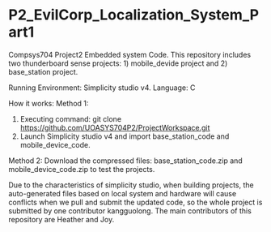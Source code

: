 # P2_EvilCorp_Localization_System_Part1

Compsys704 Project2 Embedded system Code.
This repository includes two thunderboard sense projects: 1) mobile_devide project and 2) base_station project.

Running Environment: Simplicity studio v4.
Language: C

How it works:
Method 1:
1)	Executing command:
git clone https://github.com/UOASYS704P2/ProjectWorkspace.git
2)	Launch Simplicity studio v4 and import base_station_code and mobile_device_code.

Method 2:
Download the compressed files: base_station_code.zip and mobile_device_code.zip to test the projects.

Due to the characteristics of simplicity studio, when building projects, the auto-generated files based on local system and hardware will cause conflicts when we pull and submit the updated code, so the whole project is submitted by one contributor kangguolong.
The main contributors of this repository are Heather and Joy.
